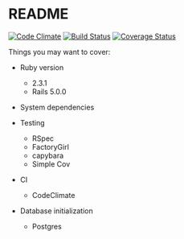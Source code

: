 # README

[![Code Climate](https://codeclimate.com/github/schwaughlin/1033-Public-Notice-System.svg)](https://codeclimate.com/github/schwaughlin/1033-Public-Notice-System)
[![Build Status](https://secure.travis-ci.org/mmozuras/pronto.svg)](http://travis-ci.org/mmozuras/pronto)
[![Coverage Status](https://coveralls.io/repos/guard/guard-rspec/badge.png?branch=master)](https://coveralls.io/r/guard/guard-rspec)

Things you may want to cover:

* Ruby version
  - 2.3.1
  - Rails 5.0.0

* System dependencies

* Testing
  - RSpec
  - FactoryGirl
  - capybara
  - Simple Cov

* CI
  - CodeClimate

* Database initialization
  - Postgres
